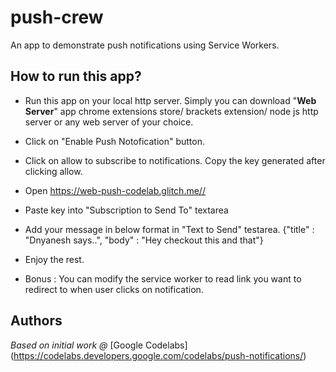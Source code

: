 # push-crew
An app to demonstrate push notifications using Service Workers.

## How to run this app?
* Run this app on your local http server. Simply you can download "**Web Server**" app chrome extensions store/ brackets extension/ node js http server or any web server of your choice.

* Click on  "Enable Push Notofication" button.

* Click on allow to subscribe to notifications. Copy the key generated after clicking allow.

* Open https://web-push-codelab.glitch.me//

* Paste key into "Subscription to Send To" textarea

* Add your message in below format in "Text to Send" testarea.
   {"title" : "Dnyanesh says..", "body" : "Hey checkout this and that"}
  
* Enjoy the rest.

* Bonus : You can modify the service worker to read link you want to redirect to when user clicks on notification.


## Authors

*Based on initial work @* [Google Codelabs] (https://codelabs.developers.google.com/codelabs/push-notifications/)




